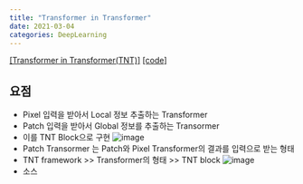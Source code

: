 ```yaml
---
title: "Transformer in Transformer"
date: 2021-03-04
categories: DeepLearning
---
```


[[Transformer in Transformer(TNT)]](https://arxiv.org/abs/2103.00112)
[[code]](https://github.com/lucidrains/transformer-in-transformer)

## 요점

* Pixel 입력을 받아서 Local 정보 추출하는 Transformer
* Patch 입력을 받아서 Global 정보를 추출하는 Transormer
* 이를 TNT Block으로 구현
![image](https://user-images.githubusercontent.com/40360823/109825965-aec78680-7c7d-11eb-9166-126ddbea4a22.png)
* Patch Transormer 는 Patch와 Pixel Transformer의 결과를 입력으로 받는 형태
* TNT framework >> Transformer의 형태 >> TNT block
![image](https://user-images.githubusercontent.com/40360823/109826259-f5b57c00-7c7d-11eb-8660-d4f787bd74f9.png)
* 소스
